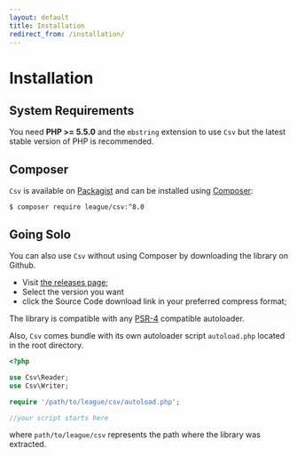 ```yaml
---
layout: default
title: Installation
redirect_from: /installation/
---
```


# Installation

## System Requirements

You need **PHP >= 5.5.0** and the `mbstring` extension to use `Csv` but the latest stable version of PHP is recommended.

## Composer

`Csv` is available on [Packagist](https://packagist.org/packages/league/csv) and can be installed using [Composer](https://getcomposer.org/):

~~~
$ composer require league/csv:^8.0
~~~

## Going Solo

You can also use `Csv` without using Composer by downloading the library on Github.

- Visit [the releases page](https://github.com/thephpleague/csv/releases);
- Select the version you want
- click the Source Code download link in your preferred compress format;

The library is compatible with any [PSR-4](http://www.php-fig.org/psr/psr-4/) compatible autoloader.

Also, `Csv` comes bundle with its own autoloader script `autoload.php` located in the root directory.

~~~php
<?php

use Csv\Reader;
use Csv\Writer;

require '/path/to/league/csv/autoload.php';

//your script starts here
~~~

where `path/to/league/csv` represents the path where the library was extracted.
